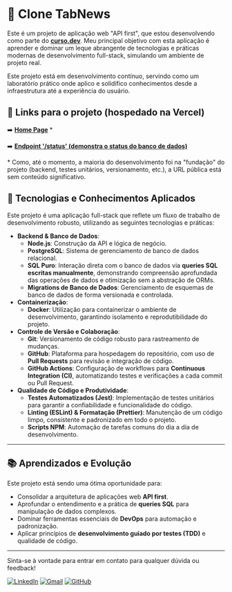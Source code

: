 # 📰 Clone TabNews

Este é um projeto de aplicação web "API first", que estou desenvolvendo como parte do **[curso.dev](http://curso.dev)**. Meu principal objetivo com esta aplicação é aprender e dominar um leque abrangente de tecnologias e práticas modernas de desenvolvimento full-stack, simulando um ambiente de projeto real.

Este projeto está em desenvolvimento contínuo, servindo como um laboratório prático onde aplico e solidifico conhecimentos desde a infraestrutura até a experiência do usuário.

## 🔗 Links para o projeto (hospedado na Vercel)

➡️ **[Home Page](http://rodrigons.com.br)** \*

➡️ **[Endpoint '/status' (demonstra o status do banco de dados)](http://rodrigons.com.br/api/v1/status)**

\* Como, até o momento, a maioria do desenvolvimento foi na "fundação" do projeto (backend, testes unitários, versionamento, etc.), a URL pública está sem conteúdo significativo.

## 🚀 Tecnologias e Conhecimentos Aplicados

Este projeto é uma aplicação full-stack que reflete um fluxo de trabalho de desenvolvimento robusto, utilizando as seguintes tecnologias e práticas:

- **Backend & Banco de Dados**:
  - **Node.js**: Construção da API e lógica de negócio.
  - **PostgreSQL**: Sistema de gerenciamento de banco de dados relacional.
  - **SQL Puro**: Interação direta com o banco de dados via **queries SQL escritas manualmente**, demonstrando compreensão aprofundada das operações de dados e otimização sem a abstração de ORMs.
  - **Migrations de Banco de Dados**: Gerenciamento de esquemas de banco de dados de forma versionada e controlada.
- **Containerização**:
  - **Docker**: Utilização para containerizar o ambiente de desenvolvimento, garantindo isolamento e reprodutibilidade do projeto.
- **Controle de Versão e Colaboração**:
  - **Git**: Versionamento de código robusto para rastreamento de mudanças.
  - **GitHub**: Plataforma para hospedagem do repositório, com uso de **Pull Requests** para revisão e integração de código.
  - **GitHub Actions**: Configuração de workflows para **Continuous Integration (CI)**, automatizando testes e verificações a cada commit ou Pull Request.
- **Qualidade de Código e Produtividade**:
  - **Testes Automatizados (Jest)**: Implementação de testes unitários para garantir a confiabilidade e funcionalidade do código.
  - **Linting (ESLint) & Formatação (Prettier)**: Manutenção de um código limpo, consistente e padronizado em todo o projeto.
  - **Scripts NPM**: Automação de tarefas comuns do dia a dia de desenvolvimento.

---

## 📚 Aprendizados e Evolução

Este projeto está sendo uma ótima oportunidade para:

- Consolidar a arquitetura de aplicações web **API first**.
- Aprofundar o entendimento e a prática de **queries SQL** para manipulação de dados complexos.
- Dominar ferramentas essenciais de **DevOps** para automação e padronização.
- Aplicar princípios de **desenvolvimento guiado por testes (TDD)** e qualidade de código.

---

Sinta-se à vontade para entrar em contato para qualquer dúvida ou feedback!

[![LinkedIn](https://img.shields.io/badge/LinkedIn-0077B5?style=for-the-badge&logo=linkedin&logoColor=white)](https://www.linkedin.com/in/rodrigo-nunes-siqueira-728a72b1/)
[![Gmail](https://img.shields.io/badge/Gmail-D14836?style=for-the-badge&logo=gmail&logoColor=white)](mailto:dev.rodrigosiqueira@gmail.com)
[![GitHub](https://img.shields.io/badge/GitHub-100000?style=for-the-badge&logo=github&logoColor=white)](https://github.com/RodrigooNS/)
